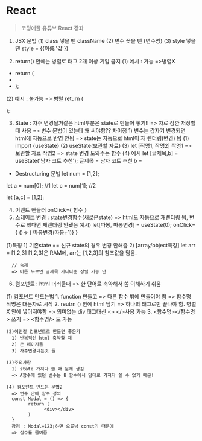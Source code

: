 # React
> 코딩애플 유튜브 React 강좌
1. JSX 문법
(1) class 넣을 땐 className
(2) 변수 꽂을 땐 {변수명}
(3) style 넣을 땐 style = {{이름:'값'}}

2. return() 안에는 병렬로 태그 2개 이상 기입 금지
(1) 예시 : 가능 =>병렬X
- return (
-   <div>
      <div></div>
    <div/>
 - );
  
 (2) 예시 : 불가능 => 병렬
  return (
    <div>
    </div>
    <div>
    </div>
  );
  
  3. State : 자주 변경될거같은 html부분은 state로 만들어 놓기!!
  => 자료 잠깐 저장할때 사용
  => 변수 문법이 있는데 왜 써야함??
  차이점 1) 변수는 갑자기 변경되면 html에 자동으로 반영 안됨
  => state는 자동으로 html이 재 렌더링(변경) 됨
  (1) import {useState}
  (2) useState(보관할 자료)
  (3) let [작명1, 작명2]
  작명1 => 보관할 자료 
  작명2 => state 변경 도와주는 함수
  (4) 예시
  let [글제목,b] = useState('남자 코트 추천');
  글제목 = 남자 코트 추천
  b = 
  
  * Destructuring 문법
  let num = [1,2];
  
  let a = num[0]; //1
  let c = num[1]; //2
  
  let [a,c] = [1,2];
  
  4. 이벤트 핸들러 onClick={ 함수 }
  5. 스테이트 변경 : state변경함수(새로운state)
     => html도 자동으로 재렌더링 됨, 변수로 했다면 재렌더링 안됐음
  예시)
      let[따봉, 따봉변경] = useState(0);
      onClick={ ()=> { 따봉변경(따봉+1)} }
      
  (1)특징
      1) 기존state == 신규 state의 경우 변경 안해줌
      2) [array/object특징]
      let arr = [1,2,3] 
      [1,2,3]은 RAM에, arr는 [1,2,3]의 참조값을 담음.
  
      // 숙제
      => 버튼 누르면 글제목 가나다순 정렬 기능 만

   6. 컴포넌트 : html 더러울때 => 한 단어로 축약해서 씀
      이해하기 쉬움
      
   (1) 컴포넌트 만드는법
      1. function 만들고
      => 다른 함수 밖에 만들어야 함
      => 함수명 작명은 대문자로 시작
      2. reutrn () 안에 html 담기
      => 하나의 태그로만 끝나야 함. 병렬X 안에 넣어줘야함
      => 의미없는 div 태그대신 <> </>사용 가능
      3. <함수명></함수명> 쓰기
      => <함수명/> 도 가능
      
    (2)어떤걸 컴포넌트로 만들면 좋은가
      1) 반복적인 html 축약할 때
      2) 큰 페이지들
      3) 자주변경되는것 들
      
    (3)주의사항
      1) state 가져다 쓸 때 문제 생김
      => A함수에 있던 변수는 B 함수에서 맘대로 가져다 쓸 수 없기 때문!
      
    (4) 컴포넌트 만드는 문법2
      => 변수 안에 함수 정의
      const Modal = () => {
            return (
                  <div></div>
            )
      }
      장점 : Modal=123;하면 오류남 const기 때문에 
      => 실수를 줄여줌

